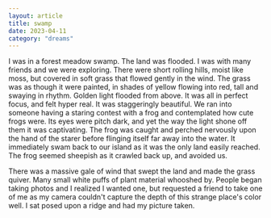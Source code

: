 ```yaml
---
layout: article
title: swamp
date: 2023-04-11
category: "dreams"
---
```


I was in a forest meadow swamp. The land was flooded. I was with many friends and we were exploring. There were short rolling hills, moist like moss, but covered in soft grass that flowed gently in the wind. The grass was as though it were painted, in shades of yellow flowing into red, tall and swaying in rhythm. Golden light flooded from above. It was all in perfect focus, and felt hyper real. It was staggeringly beautiful. 
We ran into someone having a staring contest with a frog and contemplated how cute frogs were. Its eyes were pitch dark, and yet the way the light shone off them it was captivating. The frog was caught and perched nervously upon the hand of the starer before flinging itself far away into the water. It immediately swam back to our island as it was the only land easily reached. The frog seemed sheepish as it crawled back up, and avoided us. 

There was a massive gale of wind that swept the land and made the grass quiver. Many small white puffs of plant material whooshed by. People began taking photos and I realized I wanted one, but requested a friend to take one of me as my camera couldn't capture the depth of this strange place's color well. I sat posed upon a ridge and had my picture taken.
